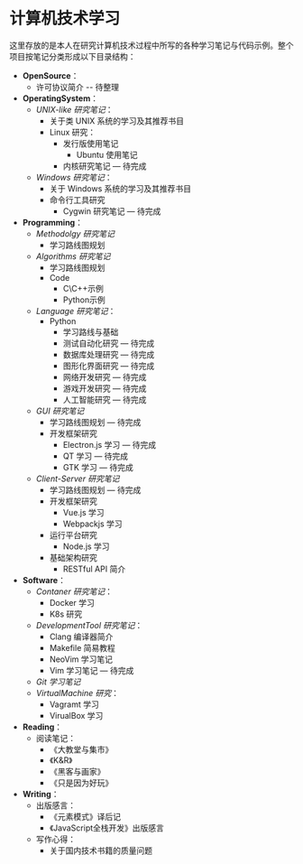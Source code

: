 # 计算机技术学习

这里存放的是本人在研究计算机技术过程中所写的各种学习笔记与代码示例。整个项目按笔记分类形成以下目录结构：

- **OpenSource**：
  - 许可协议简介  -- 待整理
- **OperatingSystem**：
  - *UNIX-like 研究笔记*：
    - 关于类 UNIX 系统的学习及其推荐书目
    - Linux 研究：
      - 发行版使用笔记
        - Ubuntu 使用笔记
      - 内核研究笔记  — 待完成
  - *Windows 研究笔记*：
    - 关于 Windows 系统的学习及其推荐书目
    - 命令行工具研究
      - Cygwin 研究笔记 — 待完成
- **Programming**：
  - *Methodolgy 研究笔记*
    - 学习路线图规划
  - *Algorithms 研究笔记*
    - 学习路线图规划
    - Code
      - C\C++示例
      - Python示例
  - *Language 研究笔记*：
    - Python
      - 学习路线与基础
      - 测试自动化研究  — 待完成
      - 数据库处理研究  — 待完成
      - 图形化界面研究  — 待完成
      - 网络开发研究     — 待完成
      - 游戏开发研究     — 待完成
      - 人工智能研究     — 待完成
  - *GUI 研究笔记*
    - 学习路线图规划 — 待完成
    - 开发框架研究
      - Electron.js 学习 — 待完成
      - QT 学习 — 待完成
      - GTK 学习 — 待完成
  - *Client-Server 研究笔记*
    - 学习路线图规划 — 待完成
    - 开发框架研究
      - Vue.js 学习
      - Webpackjs 学习
    - 运行平台研究
      - Node.js 学习
    - 基础架构研究
      - RESTful API 简介
- **Software**：
  - *Contaner 研究笔记*：
    - Docker 学习
    - K8s 研究
  - *DevelopmentTool 研究笔记*：
    - Clang 编译器简介
    - Makefile 简易教程
    - NeoVim 学习笔记
    - Vim 学习笔记  — 待完成
  - *Git 学习笔记*
  - *VirtualMachine 研究*：
    - Vagramt 学习
    - VirualBox 学习
- **Reading**：
  - 阅读笔记：
    - 《大教堂与集市》
    - 《K&R》
    - 《黑客与画家》
    - 《只是因为好玩》
- **Writing**：
  - 出版感言：
    - 《元素模式》译后记
    - 《JavaScript全栈开发》出版感言
  - 写作心得：
    - 关于国内技术书籍的质量问题
